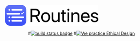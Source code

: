 <img src="/web-assets/images/web-logo-160.png" alt="Routines App Icon" height=70>

<p align="center">
#<a href="https://travis-ci.com/donavoncade/Routines"><img src="https://travis-ci.com/donavoncade/Routines.svg?branch=master" alt="build status badge"></a>
#<a href='https://ind.ie/ethical-design'><img style='margin-left: auto; margin-right: auto;' alt='We practice Ethical Design' src='https://img.shields.io/badge/Ethical_Design-_▲_❤_-blue.svg'></a>
</p>

